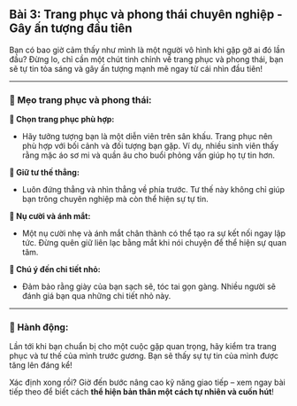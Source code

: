 ## Bài 3: Trang phục và phong thái chuyên nghiệp - Gây ấn tượng đầu tiên

Bạn có bao giờ cảm thấy như mình là một người vô hình khi gặp gỡ ai đó lần đầu? Đừng lo, chỉ cần một chút tinh chỉnh về trang phục và phong thái, bạn sẽ tự tin tỏa sáng và gây ấn tượng mạnh mẽ ngay từ cái nhìn đầu tiên!

---

### 📌 Mẹo trang phục và phong thái:

**🔹 Chọn trang phục phù hợp:**
- Hãy tưởng tượng bạn là một diễn viên trên sân khấu. Trang phục nên phù hợp với bối cảnh và đối tượng bạn gặp. Ví dụ, nhiều sinh viên thấy rằng mặc áo sơ mi và quần âu cho buổi phỏng vấn giúp họ tự tin hơn.

**🔹 Giữ tư thế thẳng:**
- Luôn đứng thẳng và nhìn thẳng về phía trước. Tư thế này không chỉ giúp bạn trông chuyên nghiệp mà còn thể hiện sự tự tin.

**🔹 Nụ cười và ánh mắt:**
- Một nụ cười nhẹ và ánh mắt chân thành có thể tạo ra sự kết nối ngay lập tức. Đừng quên giữ liên lạc bằng mắt khi nói chuyện để thể hiện sự quan tâm.

**🔹 Chú ý đến chi tiết nhỏ:**
- Đảm bảo rằng giày của bạn sạch sẽ, tóc tai gọn gàng. Nhiều người sẽ đánh giá bạn qua những chi tiết nhỏ này.

---

### 🚀 Hành động:

Lần tới khi bạn chuẩn bị cho một cuộc gặp quan trọng, hãy kiểm tra trang phục và tư thế của mình trước gương. Bạn sẽ thấy sự tự tin của mình được tăng lên đáng kể!

Xác định xong rồi? Giờ đến bước nâng cao kỹ năng giao tiếp – xem ngay bài tiếp theo để biết cách **thể hiện bản thân một cách tự nhiên và cuốn hút**!
